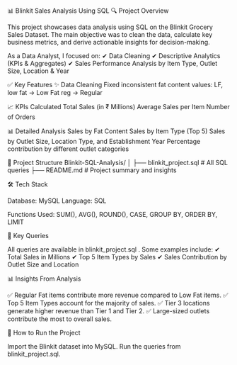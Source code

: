 📊 Blinkit Sales Analysis Using SQL
🔍 Project Overview

This project showcases data analysis using SQL on the Blinkit Grocery Sales Dataset. The main objective was to clean the data, calculate key business metrics, and derive actionable insights for decision-making.

As a Data Analyst, I focused on:
✔ Data Cleaning
✔ Descriptive Analytics (KPIs & Aggregates)
✔ Sales Performance Analysis by Item Type, Outlet Size, Location & Year

✅ Key Features
✨ Data Cleaning
Fixed inconsistent fat content values:
LF, low fat → Low Fat
reg → Regular

📈 KPIs Calculated
Total Sales (in ₹ Millions)
Average Sales per Item
Number of Orders

📊 Detailed Analysis
Sales by Fat Content
Sales by Item Type (Top 5)
Sales by Outlet Size, Location Type, and Establishment Year
Percentage contribution by different outlet categories

📂 Project Structure
Blinkit-SQL-Analysis/
│
├── blinkit_project.sql     # All SQL queries
├── README.md               # Project summary and insights

🛠 Tech Stack

Database: MySQL
Language: SQL

Functions Used: SUM(), AVG(), ROUND(), CASE, GROUP BY, ORDER BY, LIMIT

🧾 Key Queries

All queries are available in blinkit_project.sql
.
Some examples include:
✔ Total Sales in Millions
✔ Top 5 Item Types by Sales
✔ Sales Contribution by Outlet Size and Location

📊 Insights From Analysis

✅ Regular Fat items contribute more revenue compared to Low Fat items.
✅ Top 5 Item Types account for the majority of sales.
✅ Tier 3 locations generate higher revenue than Tier 1 and Tier 2.
✅ Large-sized outlets contribute the most to overall sales.

🚀 How to Run the Project

Import the Blinkit dataset into MySQL.
Run the queries from blinkit_project.sql.
